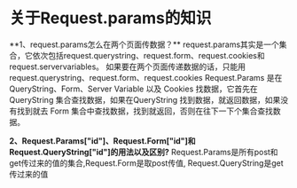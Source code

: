 <h1>关于Request.params的知识</h1>
**1、request.params怎么在两个页面传数据？**
request.params其实是一个集合，它依次包括request.querystring、request.form、request.cookies和request.servervariables。
如果要在两个页面传递数据的话，只能用request.querystring、request.form、request.cookies
Request.Params 是在 QueryString、Form、Server Variable 以及 Cookies 找数据，它首先在 QueryString 集合查找数据，如果在QueryString 找到数据，就返回数据，如果没有找到就去 Form 集合中查找数据，找到就返回，否则在往下一下个集合查找数据。 

**2、Request.Params["id"]、Request.Form["id"]和Request.QueryString["id"]的用法以及区别?**
Request.Params是所有post和get传过来的值的集合,Request.Form是取post传值, Request.QueryString是get传过来的值
